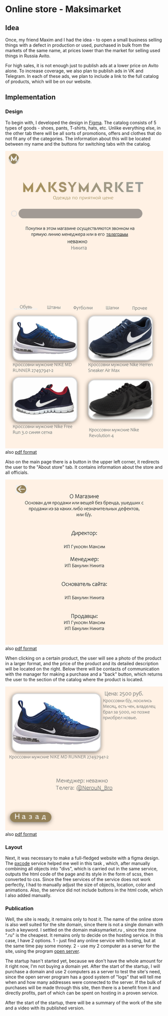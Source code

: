 # Online store - Maksimarket

## Idea

Once, my friend Maxim and I had the idea - to open a small business selling things with a defect in production or used, purchased in bulk from the markets of the same name, at prices lower than the market for selling used things in Russia Avito.

For high sales, it is not enough just to publish ads at a lower price on Avito alone. To increase coverage, we also plan to publish ads in VK and Telegram. In each of these ads, we plan to include a link to the full catalog of products, which will be on our website.

## Implementation

### Design
To begin with, I developed the design in [Figma](MaksyMarket.fig). The catalog consists of 5 types of goods - shoes, pants, T-shirts, hats, etc. Unlike everything else, in the other tab there will be all sorts of promotions, offers and clothes that do not fit any of the categories. The information about this will be located between my name and the buttons for switching tabs with the catalog. 

![Index](localhost_8000_index.html.jpg)
also [pdf format](localhost_8000_index.html.pdf) 

Also on the main page there is a button in the upper left corner, it redirects the user to the "About store" tab. It contains information about the store and all officials.

![o_mag](localhost_8000_O_mag.html.jpg)
also [pdf format](localhost_8000_O_mag.html.pdf)

When clicking on a certain product, the user will see a photo of the product in a larger format, and the price of the product and its detailed description will be located on the right. Below there will be contacts of communication with the manager for making a purchase and a "back" button, which returns the user to the section of the catalog where the product is located.

![lot](localhost_8000_NIKE-MD-RUNNER-27497941-2.html.jpg)
also [pdf format](localhost_8000_LIKE-MD-RUNNER-27497941-2.html.pdf)

### Layout

Next, it was necessary to make a full-fledged website with a figma design. The [pxcode](https://www.pxcode.io ) service helped me well in this task , which, after manually combining all objects into "divs", which is carried out in the same service, outputs the html code of the page and its style in the form of scss, then converted to css. Since the free services of the service does not work perfectly, I had to manually adjust the size of objects, location, color and animations. Also, the service did not include buttons in the html code, which I also added manually.

### Publication

Well, the site is ready, it remains only to host it. The name of the online store is also well suited for the site domain, since there is not a single domain with such a keyword. I settled on the domain maksymarket.ru , since the zone ".ru" is the cheapest. It remains only to decide on the hosting service. In this case, I have 2 options. 1 - just find any online service with hosting, but at the same time pay some money. 2 - use my 2 computer as a server for the site, using the program [open server](https://ospanel.io ).

The startup hasn't started yet, because we don't have the whole amount for it right now, I'm not buying a domain yet. After the start of the startup, I will purchase a domain and use 2 computers as a server to test the site's need, since the open server program has a good system of "logs" that will tell me when and how many addresses were connected to the server. If the bulk of purchases will be made through this site, then there is a benefit from it and directly profits, part of which can be spent on hosting in a proven service.

After the start of the startup, there will be a summary of the work of the site and a video with its published version.